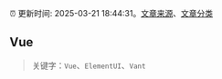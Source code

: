 :alarm_clock: 更新时间: 2025-03-21 18:44:31。[文章来源](/README.md)、[文章分类](/TAGS.md)

## Vue


> 关键字：`Vue`、`ElementUI`、`Vant`



